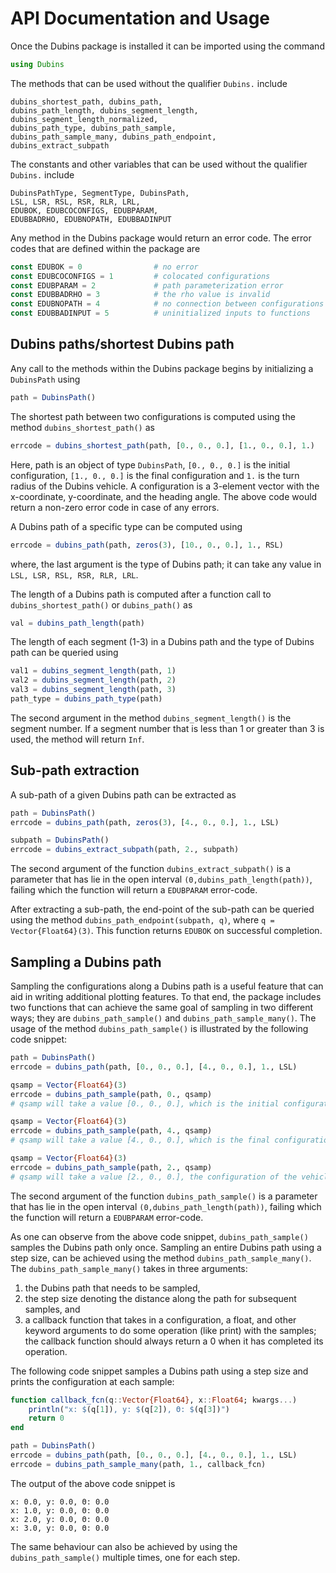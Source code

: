 # API Documentation and Usage

Once the Dubins package is installed it can be imported using the command
```julia
using Dubins
```
The methods that can be used without the qualifier `Dubins.` include
```
dubins_shortest_path, dubins_path,
dubins_path_length, dubins_segment_length,
dubins_segment_length_normalized,
dubins_path_type, dubins_path_sample,
dubins_path_sample_many, dubins_path_endpoint,
dubins_extract_subpath
```
The constants and other variables that can be used without the qualifier `Dubins.` include
```
DubinsPathType, SegmentType, DubinsPath,
LSL, LSR, RSL, RSR, RLR, LRL,
EDUBOK, EDUBCOCONFIGS, EDUBPARAM,
EDUBBADRHO, EDUBNOPATH, EDUBBADINPUT
```

Any method in the Dubins package would return an error code. The error codes that are defined within the package are
```julia
const EDUBOK = 0                # no error
const EDUBCOCONFIGS = 1         # colocated configurations
const EDUBPARAM = 2             # path parameterization error
const EDUBBADRHO = 3            # the rho value is invalid
const EDUBNOPATH = 4            # no connection between configurations with this word
const EDUBBADINPUT = 5          # uninitialized inputs to functions
```

## Dubins paths/shortest Dubins path
Any call to the methods within the Dubins package begins by initializing a `DubinsPath` using
```julia
path = DubinsPath()
```

The shortest path between two configurations is computed using the method `dubins_shortest_path()` as
```julia
errcode = dubins_shortest_path(path, [0., 0., 0.], [1., 0., 0.], 1.)
```
Here, path is an object of type `DubinsPath`, `[0., 0., 0.]` is the initial configuration, `[1., 0., 0.]` is the final configuration and `1.` is the turn radius of the Dubins vehicle. A configuration is a 3-element vector with the x-coordinate, y-coordinate, and the heading angle.
The above code would return a non-zero error code in case of any errors.

A Dubins path of a specific type can be computed using
```julia
errcode = dubins_path(path, zeros(3), [10., 0., 0.], 1., RSL)
```
where, the last argument is the type of Dubins path; it can take any value in `LSL, LSR, RSL, RSR, RLR, LRL`.

The length of a Dubins path is computed after a function call to `dubins_shortest_path()` or `dubins_path()` as
```julia
val = dubins_path_length(path)
```

The length of each segment (1-3) in a Dubins path and the type of Dubins path can be queried using
```julia
val1 = dubins_segment_length(path, 1)
val2 = dubins_segment_length(path, 2)
val3 = dubins_segment_length(path, 3)
path_type = dubins_path_type(path)
```
The second argument in the method `dubins_segment_length()` is the segment number. If a segment number that is less than 1 or greater than 3 is used, the method will return `Inf`.

## Sub-path extraction
A sub-path of a given Dubins path can be extracted as
```julia
path = DubinsPath()
errcode = dubins_path(path, zeros(3), [4., 0., 0.], 1., LSL)

subpath = DubinsPath()
errcode = dubins_extract_subpath(path, 2., subpath)
```
The second argument of the function `dubins_extract_subpath()` is a parameter that has lie in the open interval `(0,dubins_path_length(path))`, failing which the function will return a `EDUBPARAM` error-code.  

After extracting a sub-path, the end-point of the sub-path can be queried using the method `dubins_path_endpoint(subpath, q)`, where `q = Vector{Float64}(3)`. This function returns `EDUBOK` on successful completion.

## Sampling a Dubins path
Sampling the configurations along a Dubins path is a useful feature that can aid in writing additional plotting features. To that end, the package includes two functions that can achieve the same goal of sampling in two different ways; they are `dubins_path_sample()` and `dubins_path_sample_many()`. The usage of the method `dubins_path_sample()` is illustrated by the following code snippet:
```julia
path = DubinsPath()
errcode = dubins_path(path, [0., 0., 0.], [4., 0., 0.], 1., LSL)

qsamp = Vector{Float64}(3)
errcode = dubins_path_sample(path, 0., qsamp)
# qsamp will take a value [0., 0., 0.], which is the initial configuration

qsamp = Vector{Float64}(3)
errcode = dubins_path_sample(path, 4., qsamp)
# qsamp will take a value [4., 0., 0.], which is the final configuration

qsamp = Vector{Float64}(3)
errcode = dubins_path_sample(path, 2., qsamp)
# qsamp will take a value [2., 0., 0.], the configuration of the vehicle after travelling for 2 units
```
The second argument of the function `dubins_path_sample()` is a parameter that has lie in the open interval `(0,dubins_path_length(path))`, failing which the function will return a `EDUBPARAM` error-code.  

As one can observe from the above code snippet, `dubins_path_sample()` samples the Dubins path only once. Sampling an entire Dubins path using a step size, can be achieved using the method `dubins_path_sample_many()`. The `dubins_path_sample_many()` takes in three arguments:

1. the Dubins path that needs to be sampled,
2. the step size denoting the distance along the path for subsequent samples, and
3. a callback function that takes in a configuration, a float, and other keyword arguments to do some operation (like print) with the samples; the callback function should always return a 0 when it has completed its operation.

The following code snippet samples a Dubins path using a step size and prints the configuration at each sample:
```julia
function callback_fcn(q::Vector{Float64}, x::Float64; kwargs...)
    println("x: $(q[1]), y: $(q[2]), Θ: $(q[3])")
    return 0
end

path = DubinsPath()
errcode = dubins_path(path, [0., 0., 0.], [4., 0., 0.], 1., LSL)
errcode = dubins_path_sample_many(path, 1., callback_fcn)
```

The output of the above code snippet is
```
x: 0.0, y: 0.0, Θ: 0.0
x: 1.0, y: 0.0, Θ: 0.0
x: 2.0, y: 0.0, Θ: 0.0
x: 3.0, y: 0.0, Θ: 0.0
```

The same behaviour can also be achieved by using the `dubins_path_sample()` multiple times, one for each step.
